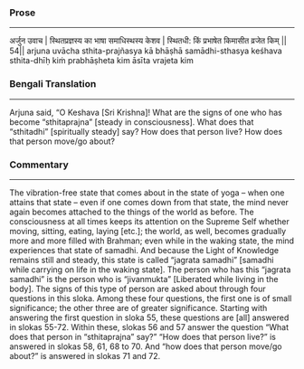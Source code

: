 ### Prose 
 --- 
अर्जुन उवाच |
स्थितप्रज्ञस्य का भाषा समाधिस्थस्य केशव |
स्थितधी: किं प्रभाषेत किमासीत व्रजेत किम् || 54||
arjuna uvācha
sthita-prajñasya kā bhāṣhā samādhi-sthasya keśhava
sthita-dhīḥ kiṁ prabhāṣheta kim āsīta vrajeta kim

### Bengali Translation 
 --- 
Arjuna said, “O Keshava [Sri Krishna]! What are the signs of one who has become “sthitaprajna” [steady in consciousness]. What does that “sthitadhi” [spiritually steady] say? How does that person live? How does that person move/go about?

### Commentary 
 --- 
The vibration-free state that comes about in the state of yoga – when one attains that state – even if one comes down from that state, the mind never again becomes attached to the things of the world as before. The consciousness at all times keeps its attention on the Supreme Self whether moving, sitting, eating, laying [etc.]; the world, as well, becomes gradually more and more filled with Brahman; even while in the waking state, the mind experiences that state of samadhi. And because the Light of Knowledge remains still and steady, this state is called “jagrata samadhi” [samadhi while carrying on life in the waking state]. The person who has this “jagrata samadhi” is the person who is “jivanmukta” [Liberated while living in the body]. The signs of this type of person are asked about through four questions in this sloka. Among these four questions, the first one is of small significance; the other three are of greater significance. Starting with answering the first question in sloka 55, these questions are [all] answered in slokas 55-72. Within these, slokas 56 and 57 answer the question “What does that person in “sthitaprajna” say?” “How does that person live?” is answered in slokas 58, 61, 68 to 70. And “how does that person move/go about?” is answered in slokas 71 and 72.